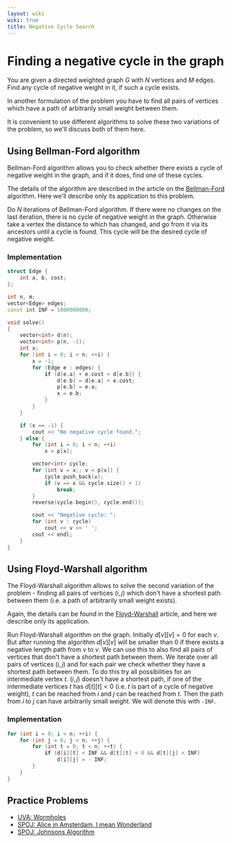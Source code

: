 ```yaml
---
layout: wiki
wiki: true
title: Negative Cycle Search
---
```



# Finding a negative cycle in the graph

You are given a directed weighted graph $G$ with $N$ vertices and $M$ edges. Find any cycle of negative weight in it, if such a cycle exists.

In another formulation of the problem you have to find all pairs of vertices which have a path of arbitrarily small weight between them.

It is convenient to use different algorithms to solve these two variations of the problem, so we'll discuss both of them here.

## Using Bellman-Ford algorithm

Bellman-Ford algorithm allows you to check whether there exists a cycle of negative weight in the graph, and if it does, find one of these cycles.

The details of the algorithm are described in the article on the [Bellman-Ford](./graph/bellman_ford.html) algorithm.
Here we'll describe only its application to this problem.

Do $N$ iterations of Bellman-Ford algorithm. If there were no changes on the last iteration, there is no cycle of negative weight in the graph. Otherwise take a vertex the distance to which has changed, and go from it via its ancestors until a cycle is found. This cycle will be the desired cycle of negative weight.

### Implementation

```cpp
struct Edge {
    int a, b, cost;
};

int n, m;
vector<Edge> edges;
const int INF = 1000000000;

void solve()
{
    vector<int> d(n);
    vector<int> p(n, -1);
    int x;
    for (int i = 0; i < n; ++i) {
        x = -1;
        for (Edge e : edges) {
            if (d[e.a] + e.cost < d[e.b]) {
                d[e.b] = d[e.a] + e.cost;
                p[e.b] = e.a;
                x = e.b;
            }
        }
    }

    if (x == -1) {
        cout << "No negative cycle found.";
    } else {
        for (int i = 0; i < n; ++i)
            x = p[x];

        vector<int> cycle;
        for (int v = x;; v = p[v]) {
            cycle.push_back(v);
            if (v == x && cycle.size() > 1)
                break;
        }
        reverse(cycle.begin(), cycle.end());

        cout << "Negative cycle: ";
        for (int v : cycle)
            cout << v << ' ';
        cout << endl;
    }
}
```

## Using Floyd-Warshall algorithm

The Floyd-Warshall algorithm allows to solve the second variation of the problem - finding all pairs of vertices $(i, j)$ which don't have a shortest path between them (i.e. a path of arbitrarily small weight exists).

Again, the details can be found in the [Floyd-Warshall](./graph/all-pair-shortest-path-floyd-warshall.html) article, and here we describe only its application.

Run Floyd-Warshall algorithm on the graph.
Initially $d[v][v] = 0$ for each $v$.
But after running the algorithm $d[v][v]$ will be smaller than $0$ if there exists a negative length path from $v$ to $v$.
We can use this to also find all pairs of vertices that don't have a shortest path between them.
We iterate over all pairs of vertices $(i, j)$ and for each pair we check whether they have a shortest path between them.
To do this try all possibilities for an intermediate vertex $t$.
$(i, j)$ doesn't have a shortest path, if one of the intermediate vertices $t$ has $d[t][t] < 0$ (i.e. $t$ is part of a cycle of negative weight), $t$ can be reached from $i$ and $j$ can be reached from $t$.
Then the path from $i$ to $j$ can have arbitrarily small weight.
We will denote this with `-INF`.

### Implementation

```cpp
for (int i = 0; i < n; ++i) {
    for (int j = 0; j < n; ++j) {
        for (int t = 0; t < n; ++t) {
            if (d[i][t] < INF && d[t][t] < 0 && d[t][j] < INF)
                d[i][j] = - INF; 
        }
    }
}
```

## Practice Problems

- [UVA: Wormholes](https://uva.onlinejudge.org/index.php?option=com_onlinejudge&Itemid=8&page=show_problem&problem=499)
- [SPOJ: Alice in Amsterdam, I mean Wonderland](http://www.spoj.com/problems/UCV2013B/)
- [SPOJ: Johnsons Algorithm](http://www.spoj.com/problems/JHNSN/)

